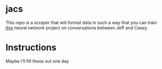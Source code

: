# jacs
This repo is a scraper that will format data in such a way that you can train [this](https://github.com/llSourcell/tensorflow_chatbot) neural network project on conversations between Jeff and Casey.

# Instructions
Maybe I'll fill these out one day
